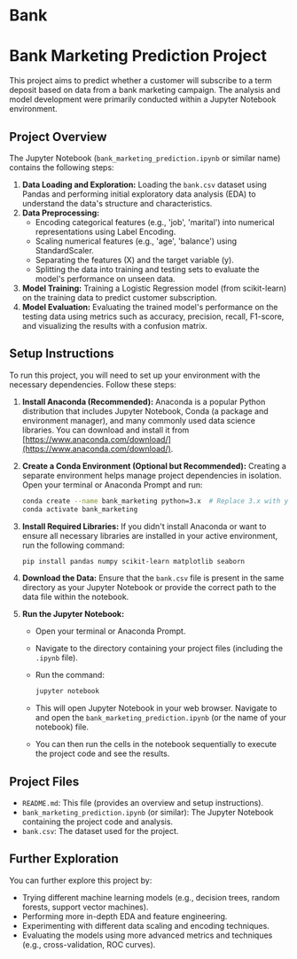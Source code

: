 # Bank
# Bank Marketing Prediction Project

This project aims to predict whether a customer will subscribe to a term deposit based on data from a bank marketing campaign. The analysis and model development were primarily conducted within a Jupyter Notebook environment.

## Project Overview

The Jupyter Notebook (`bank_marketing_prediction.ipynb` or similar name) contains the following steps:

1.  **Data Loading and Exploration:** Loading the `bank.csv` dataset using Pandas and performing initial exploratory data analysis (EDA) to understand the data's structure and characteristics.
2.  **Data Preprocessing:**
    -   Encoding categorical features (e.g., 'job', 'marital') into numerical representations using Label Encoding.
    -   Scaling numerical features (e.g., 'age', 'balance') using StandardScaler.
    -   Separating the features (X) and the target variable (y).
    -   Splitting the data into training and testing sets to evaluate the model's performance on unseen data.
3.  **Model Training:** Training a Logistic Regression model (from scikit-learn) on the training data to predict customer subscription.
4.  **Model Evaluation:** Evaluating the trained model's performance on the testing data using metrics such as accuracy, precision, recall, F1-score, and visualizing the results with a confusion matrix.

## Setup Instructions

To run this project, you will need to set up your environment with the necessary dependencies. Follow these steps:

1.  **Install Anaconda (Recommended):** Anaconda is a popular Python distribution that includes Jupyter Notebook, Conda (a package and environment manager), and many commonly used data science libraries. You can download and install it from [https://www.anaconda.com/download/](https://www.anaconda.com/download/).

2.  **Create a Conda Environment (Optional but Recommended):** Creating a separate environment helps manage project dependencies in isolation. Open your terminal or Anaconda Prompt and run:

    ```bash
    conda create --name bank_marketing python=3.x  # Replace 3.x with your desired Python version
    conda activate bank_marketing
    ```

3.  **Install Required Libraries:** If you didn't install Anaconda or want to ensure all necessary libraries are installed in your active environment, run the following command:

    ```bash
    pip install pandas numpy scikit-learn matplotlib seaborn
    ```

4.  **Download the Data:** Ensure that the `bank.csv` file is present in the same directory as your Jupyter Notebook or provide the correct path to the data file within the notebook.

5.  **Run the Jupyter Notebook:**
    -   Open your terminal or Anaconda Prompt.
    -   Navigate to the directory containing your project files (including the `.ipynb` file).
    -   Run the command:

        ```bash
        jupyter notebook
        ```

    -   This will open Jupyter Notebook in your web browser. Navigate to and open the `bank_marketing_prediction.ipynb` (or the name of your notebook) file.
    -   You can then run the cells in the notebook sequentially to execute the project code and see the results.

## Project Files

-   `README.md`: This file (provides an overview and setup instructions).
-   `bank_marketing_prediction.ipynb` (or similar): The Jupyter Notebook containing the project code and analysis.
-   `bank.csv`: The dataset used for the project.

## Further Exploration

You can further explore this project by:

-   Trying different machine learning models (e.g., decision trees, random forests, support vector machines).
-   Performing more in-depth EDA and feature engineering.
-   Experimenting with different data scaling and encoding techniques.
-   Evaluating the models using more advanced metrics and techniques (e.g., cross-validation, ROC curves).
